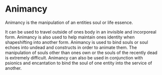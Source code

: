 # Animancy

Animancy is the manipulation of an entities soul or life essence. 

It can be used to travel outside of ones body in an invisible and incorporeal form. Animancy is also used to help maintain ones identity when shapeshifting into another form. Animancy is used to bind souls or soul echoes into undead and constructs in order to animate them. The manipulation of souls other than ones own or the souls of the recently dead is extremely difficult. Animancy can also be used in conjunction with psionics and encantation to bind the soul of one entity into the service of another.
